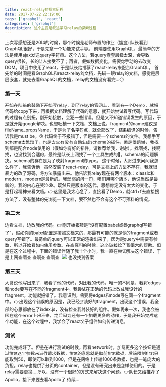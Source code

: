 ```yaml
---
title: react-relay的探索历程
date: 2017-07-22 22:19:06
tags: ['graphql', 'react']
categories: ['graphql']
description: 这个主要是叙述学习relay的探索过程
---
```

上次写感想还是2014的时候，那个时候是老师布置的作业（尴尬)
队长看到GraphQL很好，于是先拿一个功能来试手😊。
前端要使用GraphQL，最简单的方法是使用ajax发送query字符串。这个方法，若query嵌套层级太深，会导致query很长，长的让人接受不了；再者，假如数据变化，需要你手动的去改变DOM。项目中使用了react，于是队长给推荐了react-relay来配合GraphQL。
首先给的时间是看GraphQL和react-relay的文档，先瞄一眼relay的文档，感觉是层层嵌套，就先去看GraphQL的文档，relay的文档没有看完...😶

### 第一天

开始在队长的鼓励下开始写relay，到了relay的官网上，看到有一个Demo，就把代码给copy下来，再根据文档理解了代码的意思，就开始尝试着写代码。写代码的过程有点别扭，刚开始接触，会犯一些错误。但是又不知道错误发生的原因，于是就开始google解决。也想吐槽一下文档，文档上说，fragment的name建议是fileName_propsName，于是为了名字短点，就全部改了，结果编译的时候，告诉我是must be。😢
代码终于不报错了，但是需要一个schema的文件。我想手写schema太繁琐了，也是去查有没有自动生成schema的插件，但是很遗憾，我找到都是配合node使用的（假如你有好的插件，请推荐给我，谢谢）。找啊找，找啊找，也没找到合适的，最终是队长上网找了一个工具生成的🤗。schema的问题解决。schema的存在是为了映射fragment的type。
这个时候，大哥过来问问我怎么样了，我告诉他，虽然安装了react-relay，可是文档上的方法不存在，我就很暴力的改了源码，将方法暴露出来。他告诉我relay现在有两个版本：classic和modern，modern是最新的。我弱弱的问一句，咱们用哪个版本，他说当然是最新的。我的内心在哭泣😭。既然只是版本的迭代，思想肯定没有太大的变化，于是打起精神来看文档。👉这里是我太心急了，直接看了Demo，就ctrl+f去直接搜方法了，没有整体的先浏览一下文档，要不然也不会有这个不可预料的情况。

### 第二天

边看文档，边改我的代码。👉刚开始报错是“没有配置babel或者graphql写错了”，假如你的babel配置是按照文档来的，那最有可能的就是你的fragment或者query写错了。最简单的query可以正常的渲染出来了，因为是query中需要有参数，所以开始看如何使用参数。在查资料的时候，[这个链接](https://github.com/facebook/relay/issues/1700)给了我很大的帮助。但是在这个过程中，下面的错误伴随了我十个小时，我一直在尝试解决这个错误，于是上网查啊查 查啊查 查啊查 
![](http://upload-images.jianshu.io/upload_images/7018384-1d20f70b1bae001a?imageMogr2/auto-orient/strip%7CimageView2/2/w/1240)
也没找到答案

### 第三天

大哥说他写出来了，我看了他的代码，对比我的代码，唯一的不同是，我将edges和node要写在不同的fragment中。我尝试在正确的代码上改成我设计的fragment，功能就报错了。我意识到，需要将edges和node写在同一个fragment中。👉出现这个错误的原因是，我已经封装好的fragment，出现这个错误，我全部的心思都放在了index.js，没有检查我封装好的组件。假如再来一次，我也会被困在这个error上出不来。之后因为还有一个加载更多的动作，于是我开始完成这个功能，在这个过程中，我学会了react父子组件如何传递消息。
### 测试
功能完成好了。但是在进行测试的时候，再看network时，加载更多这个按钮是通过first这个参数来进行请求数据，first的意思就是取前first数据，后端限制first只能取到50，即使可以取到1000，但是在网络上传输1000条数据，也是一笔庞大的负担。relay也提供了分页的container，但是没有研究出来是怎样使用的。于是relay需要更换....所以，没有一个很好的方式来解决这个问题。👉队长又给推荐了Apollo，接下来要去看Apollo了
待续...


